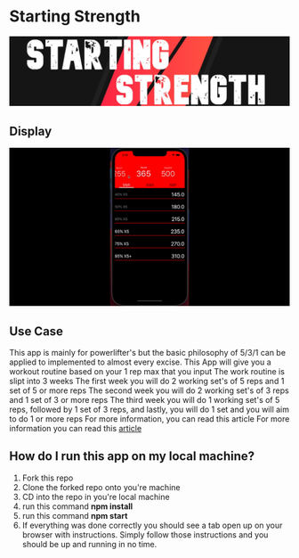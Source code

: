 # Starting Strength
<img src='/assets/banner.jpg' alt='banner'/>
<h2>Display</h2>
<img src='/assets/ezgif.com-gif-maker.gif' alt='recording'/>
<h2>Use Case</h2>
This app is mainly for powerlifter's but the basic philosophy of 5/3/1 can be applied to implemented to almost every excise.
This App will give you a workout routine based on your 1 rep max that you input
The work routine is slipt into 3 weeks
The first week you will do 2 working set's of 5 reps and 1 set of 5 or more reps
The second week you will do 2 working set's of 3 reps and 1 set of 3 or more reps
The third week you will do 1 working set's of 5 reps, followed by 1 set of 3 reps, and lastly, you will do 1 set and you will aim to do 1 or more reps
For more information, you can read this article
For more information you can read this <a href='https://www.t-nation.com/workouts/5-3-1-how-to-build-pure-strength/'>article</a>
<h2>How do I run this app on my local machine?</h2>
<ol>
  <li>Fork this repo</li>
  <li>Clone the forked repo onto you're machine</li>
  <li>CD into the repo in you're local machine</li>
  <li>run this command <strong>npm install</strong></li>
  <li>run this command <strong>npm start</strong></li>
  <li>If everything was done correctly you should see a tab open up on your browser with instructions. Simply follow those instructions and you should be up and running in no time.</li>   
</ol>

